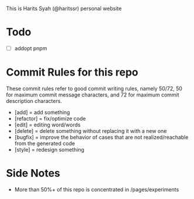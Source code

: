This is Harits Syah (@haritssr) personal website

# Todo

- [ ] addopt pnpm

# Commit Rules for this repo

These commit rules refer to good commit writing rules, namely 50/72, 50 for maximum commit message characters, and 72 for maximum commit description characters.

- [add] = add something
- [refactor] = fix/optimize code
- [edit] = editing word/words
- [delete] = delete something without replacing it with a new one
- [bugfix] = improve the behavior of cases that are not realized/reachable from the generated code
- [style] = redesign something

# Side Notes

- More than 50%+ of this repo is concentrated in /pages/experiments
